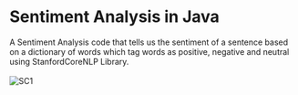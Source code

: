 # Sentiment Analysis in Java
A Sentiment Analysis code that tells us the sentiment of a sentence based on a dictionary of words which tag words as positive, negative and neutral using StanfordCoreNLP Library. 
<br><br>
![SC1](https://github.com/psaikeshav/SentimentAnalysis/assets/98534285/a0dc6f13-7f15-4850-bebd-95c2a81f04c9)

